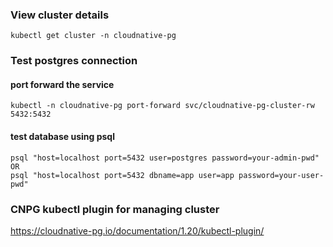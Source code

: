 ### View cluster details 
```
kubectl get cluster -n cloudnative-pg
```

### Test postgres connection
#### port forward the service
```
kubectl -n cloudnative-pg port-forward svc/cloudnative-pg-cluster-rw 5432:5432
```
#### test database using psql
```
psql "host=localhost port=5432 user=postgres password=your-admin-pwd"
OR
psql "host=localhost port=5432 dbname=app user=app password=your-user-pwd"
```

### CNPG kubectl plugin for managing cluster
https://cloudnative-pg.io/documentation/1.20/kubectl-plugin/